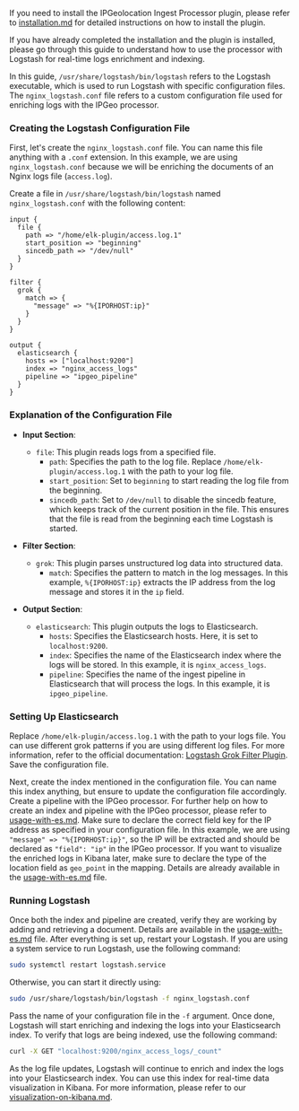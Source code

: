 If you need to install the IPGeolocation Ingest Processor plugin, please refer to [installation.md](installation.md) for detailed instructions on how to install the plugin.

If you have already completed the installation and the plugin is installed, please go through this guide to understand how to use the processor with Logstash for real-time logs enrichment and indexing.

In this guide, `/usr/share/logstash/bin/logstash` refers to the Logstash executable, which is used to run Logstash with specific configuration files. The `nginx_logstash.conf` file refers to a custom configuration file used for enriching logs with the IPGeo processor.

### Creating the Logstash Configuration File

First, let's create the `nginx_logstash.conf` file. You can name this file anything with a `.conf` extension. In this example, we are using `nginx_logstash.conf` because we will be enriching the documents of an Nginx logs file (`access.log`).

Create a file in `/usr/share/logstash/bin/logstash` named `nginx_logstash.conf` with the following content:

```plaintext
input {
  file {
    path => "/home/elk-plugin/access.log.1"
    start_position => "beginning"
    sincedb_path => "/dev/null"
  }
}

filter {
  grok {
    match => {
      "message" => "%{IPORHOST:ip}"
    }
  }
}

output {
  elasticsearch {
    hosts => ["localhost:9200"]
    index => "nginx_access_logs"
    pipeline => "ipgeo_pipeline"
  }
}
```

### Explanation of the Configuration File

- **Input Section**:
  - `file`: This plugin reads logs from a specified file.
    - `path`: Specifies the path to the log file. Replace `/home/elk-plugin/access.log.1` with the path to your log file.
    - `start_position`: Set to `beginning` to start reading the log file from the beginning.
    - `sincedb_path`: Set to `/dev/null` to disable the sincedb feature, which keeps track of the current position in the file. This ensures that the file is read from the beginning each time Logstash is started.

- **Filter Section**:
  - `grok`: This plugin parses unstructured log data into structured data.
    - `match`: Specifies the pattern to match in the log messages. In this example, `%{IPORHOST:ip}` extracts the IP address from the log message and stores it in the `ip` field.

- **Output Section**:
  - `elasticsearch`: This plugin outputs the logs to Elasticsearch.
    - `hosts`: Specifies the Elasticsearch hosts. Here, it is set to `localhost:9200`.
    - `index`: Specifies the name of the Elasticsearch index where the logs will be stored. In this example, it is `nginx_access_logs`.
    - `pipeline`: Specifies the name of the ingest pipeline in Elasticsearch that will process the logs. In this example, it is `ipgeo_pipeline`.

### Setting Up Elasticsearch

Replace `/home/elk-plugin/access.log.1` with the path to your logs file. You can use different grok patterns if you are using different log files. For more information, refer to the official documentation: [Logstash Grok Filter Plugin](https://www.elastic.co/guide/en/logstash/current/plugins-filters-grok.html). Save the configuration file.

Next, create the index mentioned in the configuration file. You can name this index anything, but ensure to update the configuration file accordingly. Create a pipeline with the IPGeo processor. For further help on how to create an index and pipeline with the IPGeo processor, please refer to [usage-with-es.md](usage-with-es.md). Make sure to declare the correct field key for the IP address as specified in your configuration file. In this example, we are using `"message" => "%{IPORHOST:ip}"`, so the IP will be extracted and should be declared as `"field": "ip"` in the IPGeo processor. If you want to visualize the enriched logs in Kibana later, make sure to declare the type of the location field as `geo_point` in the mapping. Details are already available in the [usage-with-es.md](usage-with-es.md) file.

### Running Logstash

Once both the index and pipeline are created, verify they are working by adding and retrieving a document. Details are available in the [usage-with-es.md](usage-with-es.md) file. After everything is set up, restart your Logstash. If you are using a system service to run Logstash, use the following command:

```sh
sudo systemctl restart logstash.service
```

Otherwise, you can start it directly using:

```sh
sudo /usr/share/logstash/bin/logstash -f nginx_logstash.conf
```

Pass the name of your configuration file in the `-f` argument. Once done, Logstash will start enriching and indexing the logs into your Elasticsearch index. To verify that logs are being indexed, use the following command:

```sh
curl -X GET "localhost:9200/nginx_access_logs/_count"
```

As the log file updates, Logstash will continue to enrich and index the logs into your Elasticsearch index. You can use this index for real-time data visualization in Kibana. For more information, please refer to our [visualization-on-kibana.md](visualization-on-kibana.md).